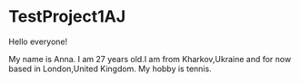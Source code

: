 # TestProject1AJ

Hello everyone!

My name is Anna. I am 27 years old.I am from Kharkov,Ukraine and for now based in London,United Kingdom. 
My hobby is tennis.
